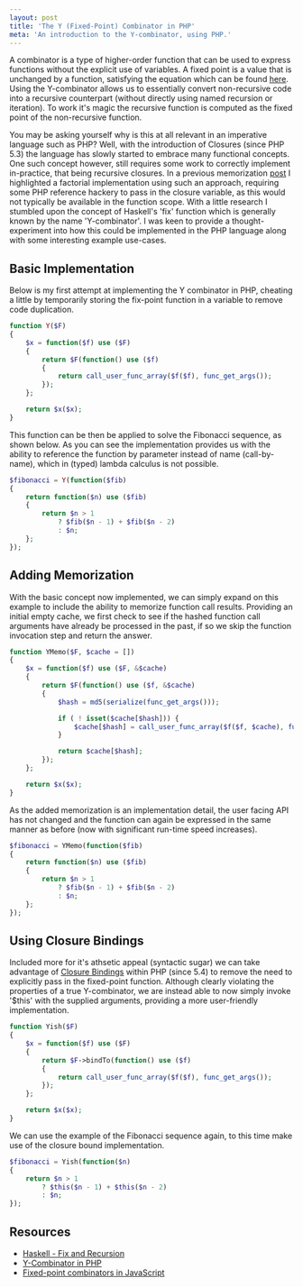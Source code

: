 ```yaml
---
layout: post
title: 'The Y (Fixed-Point) Combinator in PHP'
meta: 'An introduction to the Y-combinator, using PHP.'
---
```


A combinator is a type of higher-order function that can be used to express functions without the explicit use of variables.
A fixed point is a value that is unchanged by a function, satisfying the equation which can be found [here](http://en.wikipedia.org/wiki/Fixed-point_combinator#Y_combinator).
Using the Y-combinator allows us to essentially convert non-recursive code into a recursive counterpart (without directly using named recursion or iteration).
To work it's magic the recursive function is computed as the fixed point of the non-recursive function.

<!--more-->

You may be asking yourself why is this at all relevant in an imperative language such as PHP?
Well, with the introduction of Closures (since PHP 5.3) the language has slowly started to embrace many functional concepts.
One such concept however, still requires some work to correctly implement in-practice, that being recursive closures.
In a previous memorization [post](/posts/implementing-and-using-memoization-in-php/) I highlighted a factorial implementation using such an approach, requiring some PHP reference hackery to pass in the closure variable, as this would not typically be available in the function scope.
With a little research I stumbled upon the concept of Haskell's 'fix' function which is generally known by the name 'Y-combinator'.
I was keen to provide a thought-experiment into how this could be implemented in the PHP language along with some interesting example use-cases.

## Basic Implementation

Below is my first attempt at implementing the Y combinator in PHP, cheating a little by temporarily storing the fix-point function in a variable to remove code duplication.

```php
function Y($F)
{
    $x = function($f) use ($F)
    {
        return $F(function() use ($f)
        {
            return call_user_func_array($f($f), func_get_args());
        });
    };

    return $x($x);
}
```

This function can be then be applied to solve the Fibonacci sequence, as shown below.
As you can see the implementation provides us with the ability to reference the function by parameter instead of name (call-by-name), which in (typed) lambda calculus is not possible.

```php
$fibonacci = Y(function($fib)
{
    return function($n) use ($fib)
    {
        return $n > 1
            ? $fib($n - 1) + $fib($n - 2)
            : $n;
    };
});
```

## Adding Memorization

With the basic concept now implemented, we can simply expand on this example to include the ability to memorize function call results.
Providing an initial empty cache, we first check to see if the hashed function call arguments have already be processed in the past, if so we skip the function invocation step and return the answer.

```php
function YMemo($F, $cache = [])
{
    $x = function($f) use ($F, &$cache)
    {
        return $F(function() use ($f, &$cache)
        {
            $hash = md5(serialize(func_get_args()));

            if ( ! isset($cache[$hash])) {
                $cache[$hash] = call_user_func_array($f($f, $cache), func_get_args());
            }

            return $cache[$hash];
        });
    };

    return $x($x);
}
```

As the added memorization is an implementation detail, the user facing API has not changed and the function can again be expressed in the same manner as before (now with significant run-time speed increases).

```php
$fibonacci = YMemo(function($fib)
{
    return function($n) use ($fib)
    {
        return $n > 1
            ? $fib($n - 1) + $fib($n - 2)
            : $n;
    };
});
```

## Using Closure Bindings

Included more for it's athsetic appeal (syntactic sugar) we can take advantage of [Closure Bindings](http://www.php.net/manual/en/closure.bind.php) within PHP (since 5.4) to remove the need to explicitly pass in the fixed-point function.
Although clearly violating the properties of a true Y-combinator, we are instead able to now simply invoke '$this' with the supplied arguments, providing a more user-friendly implementation.

```php
function Yish($F)
{
    $x = function($f) use ($F)
    {
        return $F->bindTo(function() use ($f)
        {
            return call_user_func_array($f($f), func_get_args());
        });
    };

    return $x($x);
}
```

We can use the example of the Fibonacci sequence again, to this time make use of the closure bound implementation.

```php
$fibonacci = Yish(function($n)
{
    return $n > 1
        ? $this($n - 1) + $this($n - 2)
        : $n;
});
```

## Resources

- [Haskell - Fix and Recursion](http://en.wikibooks.org/wiki/Haskell/Fix_and_recursion)
- [Y-Combinator in PHP](http://php100.wordpress.com/2009/04/13/php-y-combinator/)
- [Fixed-point combinators in JavaScript](http://matt.might.net/articles/implementation-of-recursive-fixed-point-y-combinator-in-javascript-for-memoization/)
